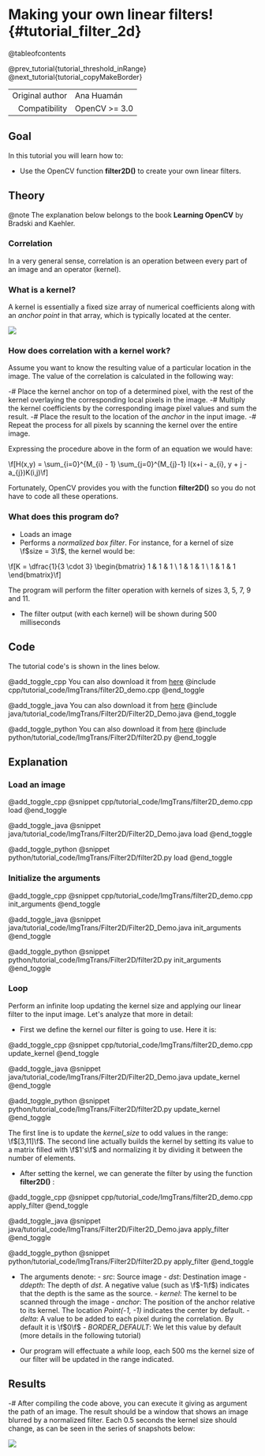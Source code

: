 Making your own linear filters! {#tutorial_filter_2d}
===============================

@tableofcontents

@prev_tutorial{tutorial_threshold_inRange}
@next_tutorial{tutorial_copyMakeBorder}

|    |    |
| -: | :- |
| Original author | Ana Huamán |
| Compatibility | OpenCV >= 3.0 |

Goal
----

In this tutorial you will learn how to:

-   Use the OpenCV function **filter2D()** to create your own linear filters.

Theory
------

@note The explanation below belongs to the book **Learning OpenCV** by Bradski and Kaehler.

### Correlation

In a very general sense, correlation is an operation between every part of an image and an operator
(kernel).

### What is a kernel?

A kernel is essentially a fixed size array of numerical coefficients along with an *anchor point* in
that array, which is typically located at the center.

![](images/filter_2d_tutorial_kernel_theory.png)

### How does correlation with a kernel work?

Assume you want to know the resulting value of a particular location in the image. The value of the
correlation is calculated in the following way:

-#  Place the kernel anchor on top of a determined pixel, with the rest of the kernel overlaying the
    corresponding local pixels in the image.
-#  Multiply the kernel coefficients by the corresponding image pixel values and sum the result.
-#  Place the result to the location of the *anchor* in the input image.
-#  Repeat the process for all pixels by scanning the kernel over the entire image.

Expressing the procedure above in the form of an equation we would have:

\f[H(x,y) = \sum_{i=0}^{M_{i} - 1} \sum_{j=0}^{M_{j}-1} I(x+i - a_{i}, y + j - a_{j})K(i,j)\f]

Fortunately, OpenCV provides you with the function **filter2D()** so you do not have to code all
these operations.

###  What does this program do?
-   Loads an image
-   Performs a *normalized box filter*. For instance, for a kernel of size \f$size = 3\f$, the
    kernel would be:

\f[K = \dfrac{1}{3 \cdot 3} \begin{bmatrix}
1 & 1 & 1  \\
        1 & 1 & 1  \\
        1 & 1 & 1
\end{bmatrix}\f]

The program will perform the filter operation with kernels of sizes 3, 5, 7, 9 and 11.

-   The filter output (with each kernel) will be shown during 500 milliseconds

Code
----

The tutorial code's is shown in the lines below.

@add_toggle_cpp
You can also download it from
[here](https://raw.githubusercontent.com/opencv/opencv/4.x/samples/cpp/tutorial_code/ImgTrans/filter2D_demo.cpp)
@include cpp/tutorial_code/ImgTrans/filter2D_demo.cpp
@end_toggle

@add_toggle_java
You can also download it from
[here](https://raw.githubusercontent.com/opencv/opencv/4.x/samples/java/tutorial_code/ImgTrans/Filter2D/Filter2D_Demo.java)
@include java/tutorial_code/ImgTrans/Filter2D/Filter2D_Demo.java
@end_toggle

@add_toggle_python
You can also download it from
[here](https://raw.githubusercontent.com/opencv/opencv/4.x/samples/python/tutorial_code/ImgTrans/Filter2D/filter2D.py)
@include python/tutorial_code/ImgTrans/Filter2D/filter2D.py
@end_toggle

Explanation
-----------

###  Load an image

@add_toggle_cpp
@snippet cpp/tutorial_code/ImgTrans/filter2D_demo.cpp load
@end_toggle

@add_toggle_java
@snippet java/tutorial_code/ImgTrans/Filter2D/Filter2D_Demo.java load
@end_toggle

@add_toggle_python
@snippet python/tutorial_code/ImgTrans/Filter2D/filter2D.py load
@end_toggle

###  Initialize the arguments

@add_toggle_cpp
@snippet cpp/tutorial_code/ImgTrans/filter2D_demo.cpp init_arguments
@end_toggle

@add_toggle_java
@snippet java/tutorial_code/ImgTrans/Filter2D/Filter2D_Demo.java init_arguments
@end_toggle

@add_toggle_python
@snippet python/tutorial_code/ImgTrans/Filter2D/filter2D.py init_arguments
@end_toggle

### Loop

Perform an infinite loop updating the kernel size and applying our linear filter to the input
image. Let's analyze that more in detail:

-  First we define the kernel our filter is going to use. Here it is:

@add_toggle_cpp
@snippet cpp/tutorial_code/ImgTrans/filter2D_demo.cpp update_kernel
@end_toggle

@add_toggle_java
@snippet java/tutorial_code/ImgTrans/Filter2D/Filter2D_Demo.java update_kernel
@end_toggle

@add_toggle_python
@snippet python/tutorial_code/ImgTrans/Filter2D/filter2D.py update_kernel
@end_toggle

The first line is to update the *kernel_size* to odd values in the range: \f$[3,11]\f$.
The second line actually builds the kernel by setting its value to a matrix filled with
\f$1's\f$ and normalizing it by dividing it between the number of elements.

-  After setting the kernel, we can generate the filter by using the function **filter2D()** :

@add_toggle_cpp
@snippet cpp/tutorial_code/ImgTrans/filter2D_demo.cpp apply_filter
@end_toggle

@add_toggle_java
@snippet java/tutorial_code/ImgTrans/Filter2D/Filter2D_Demo.java apply_filter
@end_toggle

@add_toggle_python
@snippet python/tutorial_code/ImgTrans/Filter2D/filter2D.py apply_filter
@end_toggle

-  The arguments denote:
       -  *src*: Source image
       -  *dst*: Destination image
       -  *ddepth*: The depth of *dst*. A negative value (such as \f$-1\f$) indicates that the depth is
        the same as the source.
       -  *kernel*: The kernel to be scanned through the image
       -  *anchor*: The position of the anchor relative to its kernel. The location *Point(-1, -1)*
       indicates the center by default.
       -  *delta*: A value to be added to each pixel during the correlation. By default it is \f$0\f$
       -  *BORDER_DEFAULT*: We let this value by default (more details in the following tutorial)

-  Our program will effectuate a *while* loop, each 500 ms the kernel size of our filter will be
    updated in the range indicated.

Results
-------

-#  After compiling the code above, you can execute it giving as argument the path of an image. The
    result should be a window that shows an image blurred by a normalized filter. Each 0.5 seconds
    the kernel size should change, as can be seen in the series of snapshots below:

![](images/filter_2d_tutorial_result.jpg)

